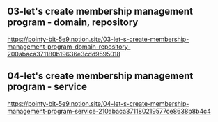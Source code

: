 
## 03-let's create membership management program - domain, repository
https://pointy-bit-5e9.notion.site/03-let-s-create-membership-management-program-domain-repository-200abaca371180b19636e3cdd9595018

## 04-let's create membership management program - service
https://pointy-bit-5e9.notion.site/04-let-s-create-membership-management-program-service-210abaca371180219577ce8638b8b4c4

